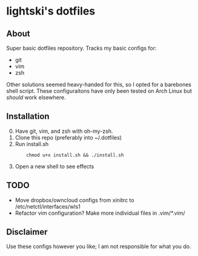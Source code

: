 # lightski's dotfiles
## About
Super basic dotfiles repository. Tracks my basic configs for:
- git
- vim
- zsh

Other solutions seemed heavy-handed for this, so I opted for a barebones shell script.
These configuraitons have only been tested on Arch Linux but *should* work elsewhere.

## Installation
0.	Have git, vim, and zsh with oh-my-zsh.
1.	Clone this repo (preferably into ~/.dotfiles)
2.	Run install.sh
	```
		chmod u+x install.sh && ./install.sh
	```
3.	Open a new shell to see effects

## TODO
*	Move dropbox/owncloud configs from xinitrc to /etc/netctl/interfaces/wls1	
*	Refactor vim configuration? Make more individual files in .vim/*.vim/

## Disclaimer
Use these configs however you like; I am not responsible for what you do.

